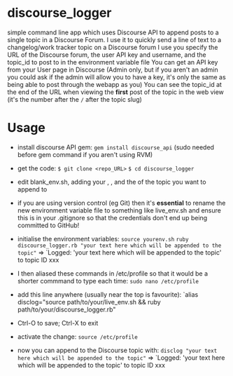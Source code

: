 # discourse_logger

simple command line app which uses Discourse API to append posts to a single topic in a Discourse Forum.
I use it to quickly send a line of text to a changelog/work tracker topic on a Discourse forum I use
you specify the URL of the Discourse forum, the user API key and username, and the topic_id to post to in the environment variable file
You can get an API key from your User page in Discourse (Admin only, but if you aren't an admin you could ask if the admin will allow you to have a key, it's only the same as being able to post through the webapp as you)
You can see the topic_id at the end of the URL when viewing the **first** post of the topic in the web view (it's the number after the `/` after the topic slug)

# Usage
* install discourse API gem:
`gem install discourse_api` (sudo needed before gem command if you aren't using RVM)
* get the code:
`$ git clone <repo_URL>` 
`$ cd discourse_logger`
* edit blank_env.sh, adding your <Discourse URL>, <your API key>, <your username> and the <topic ID> of the topic you want to append to
* if you are using version control (eg Git) then it's **essential** to rename the new environment variable file to something like live_env.sh and ensure this is in your .gitignore so that the credentials don't end up being committed to GitHub!
* initialise the environment variables:
`source yourenv.sh` 
`ruby discourse_logger.rb "your text here which will be appended to the topic"`
 => `Logged: 'your text here which will be appended to the topic' to topic ID xxx
 
* I then aliased these commands in /etc/profile so that it would be a shorter commmand to type each time:
`sudo nano /etc/profile`
* add this line anywhere (usually near the top is favourite):
`alias disclog="source path/to/your/live_env.sh && ruby path/to/your/discourse_logger.rb"
* Ctrl-O to save; Ctrl-X to exit
* activate the change:
`source /etc/profile`

* now you can append to the Discourse topic with:
`disclog "your text here which will be appended to the topic"`
 => `Logged: 'your text here which will be appended to the topic' to topic ID xxx

